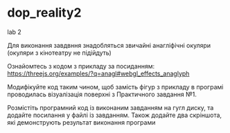 # dop_reality2
lab 2

Для виконання завдвння знадобляться звичайні анагліфічні окуляри (окуляри з кінотеатру не підійдуть)

Ознайомтесь з кодом з прикладу за посиданням:
https://threejs.org/examples/?q=anagl#webgl_effects_anaglyph

Модифікуйте код таким чином, щоб замість фігур з прикладу в програмі проводилась візуалізація поверхні з Практичного завдання №1.

Розмістіть програмний код із виконаним завданням на гугл диску, та додайте посилання у файлі із завданням.
Також додайте два скріншота, які демонструють результат виконання програми

